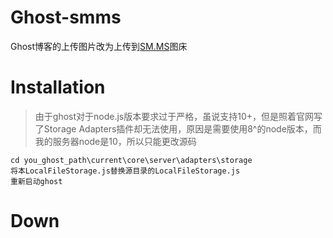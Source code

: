# Ghost-smms
Ghost博客的上传图片改为上传到[SM.MS](https://sm.ms/)图床

# Installation
> 由于ghost对于node.js版本要求过于严格，虽说支持10+，但是照着官网写了Storage Adapters插件却无法使用，原因是需要使用8^的node版本，而我的服务器node是10，所以只能更改源码

```
cd you_ghost_path\current\core\server\adapters\storage
将本LocalFileStorage.js替换源目录的LocalFileStorage.js
重新启动ghost
```

# Down
